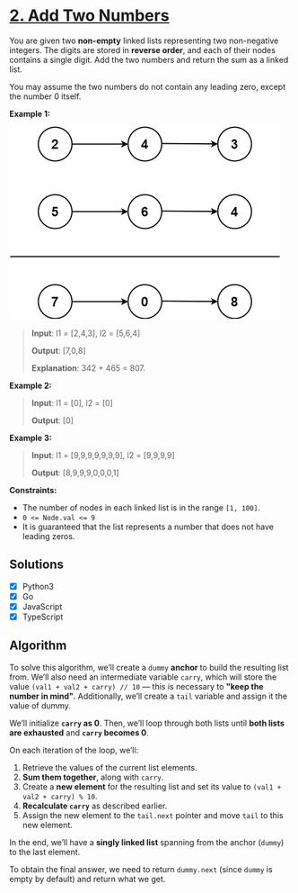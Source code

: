 # [2. Add Two Numbers](https://leetcode.com/problems/add-two-numbers/ "Problem")

You are given two **non-empty** linked lists representing two non-negative integers. The digits are stored in 
**reverse order**, and each of their nodes contains a single digit. Add the two numbers and 
return the sum as a linked list.

You may assume the two numbers do not contain any leading zero, except the number 0 itself.

**Example 1:**

![Example image](img.png) 
> **Input**: l1 = [2,4,3], l2 = [5,6,4]
> 
> **Output**: [7,0,8]
> 
> **Explanation**: 342 + 465 = 807.

**Example 2:**
> **Input**: l1 = [0], l2 = [0]
> 
> **Output**: [0]

**Example 3:**
> **Input**: l1 = [9,9,9,9,9,9,9], l2 = [9,9,9,9]
> 
> **Output**: [8,9,9,9,0,0,0,1]

**Constraints:**
+ The number of nodes in each linked list is in the range ```[1, 100]```.
+ ```0 <= Node.val <= 9```
+ It is guaranteed that the list represents a number that does not have leading zeros.

## Solutions
- [x] Python3
- [x] Go
- [x] JavaScript
- [x] TypeScript

## Algorithm

To solve this algorithm, we’ll create a ```dummy``` **anchor** to build the resulting list from. We’ll also need
an intermediate variable ```carry```, which will store the value ```(val1 + val2 + carry) // 10``` 
— this is necessary to **"keep the number in mind"**. Additionally, we’ll create a ```tail``` variable 
and assign it the value of dummy.

We’ll initialize **```carry``` as 0**. Then, we’ll loop through both lists until 
**both lists are exhausted** and **```carry``` becomes 0**.

On each iteration of the loop, we’ll:

1) Retrieve the values of the current list elements.
2) **Sum them together**, along with ```carry```.
3) Create a **new element** for the resulting list and set its value to ```(val1 + val2 + carry) % 10```.
4) **Recalculate ```carry```** as described earlier.
5) Assign the new element to the ```tail.next``` pointer and move ```tail``` to this new element.

In the end, we’ll have a **singly linked list** spanning from the anchor (```dummy```) to the last element.

To obtain the final answer, we need to return ```dummy.next``` (since ```dummy``` is empty by default) and
return what we get.
